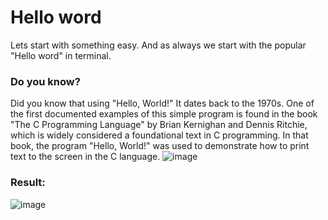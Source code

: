 # Hello word 
Lets start with something easy. And as always we start with the popular "Hello word" in terminal.
### Do you know?
Did you know that using "Hello, World!" It dates back to the 1970s. One of the first documented examples of this simple program is found in the book "The C Programming Language" by Brian Kernighan and Dennis Ritchie, which is widely considered a foundational text in C programming. In that book, the program "Hello, World!" was used to demonstrate how to print text to the screen in the C language. 
![image](https://github.com/xVrzBx/100Days100Proyects/assets/91161604/6fa7398b-9850-4708-a6c9-9ae2da5c5e64)

### Result: 
![image](https://github.com/xVrzBx/100Days100Proyects/assets/91161604/ff73f3c3-ba32-498c-a487-60466d038b57)
